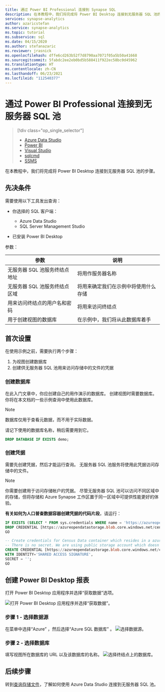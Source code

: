```yaml
---
title: 通过 Power BI Professional 连接到 Synapse SQL
description: 在本教程中，我们将完成将 Power BI Desktop 连接到无服务器 SQL 池的步骤。
services: synapse-analytics
author: azaricstefan
ms.service: synapse-analytics
ms.topic: tutorial
ms.subservice: sql
ms.date: 04/15/2020
ms.author: stefanazaric
ms.reviewer: jrasnick
ms.openlocfilehash: dffe6cd263b52f7d8790aa7071f05a5b50a41668
ms.sourcegitcommit: 5fabdc2ee2eb0bd5b588411f922ec58bc0d45962
ms.translationtype: HT
ms.contentlocale: zh-CN
ms.lasthandoff: 06/23/2021
ms.locfileid: "112540377"
---
```

# <a name="connect-to-serverless-sql-pool-with-power-bi-professional"></a>通过 Power BI Professional 连接到无服务器 SQL 池

> [!div class="op_single_selector"]
>
> - [Azure Data Studio](get-started-azure-data-studio.md)
> - [Power BI](get-started-power-bi-professional.md)
> - [Visual Studio](../sql/get-started-visual-studio.md)
> - [sqlcmd](../sql/get-started-connect-sqlcmd.md)
> - [SSMS](get-started-ssms.md)

在本教程中，我们将完成将 Power BI Desktop 连接到无服务器 SQL 池的步骤。

## <a name="prerequisites"></a>先决条件

需要使用以下工具发出查询：

- 你选择的 SQL 客户端：

  - Azure Data Studio
  - SQL Server Management Studio

- 已安装 Power BI Desktop

参数：

| 参数                                 | 说明                                                   |
| ----------------------------------------- | ------------------------------------------------------------- |
| 无服务器 SQL 池服务终结点地址    | 将用作服务器名称                                   |
| 无服务器 SQL 池服务终结点区域     | 将用来确定我们在示例中将使用什么存储 |
| 用来访问终结点的用户名和密码 | 将用来访问终结点                               |
| 用于创建视图的数据库       | 在示例中，我们将从此数据库着手       |

## <a name="first-time-setup"></a>首次设置

在使用示例之前，需要执行两个步骤：

1. 为视图创建数据库
2. 创建供无服务器 SQL 池用来访问存储中的文件的凭据

### <a name="create-database"></a>创建数据库

在此入门文章中，你应创建自己的用作演示的数据库。 创建视图时需要数据库。 你将在本文档的一些示例查询中使用此数据库。

> [!NOTE]
> 数据库仅用于查看元数据，而不用于实际数据。
>
> 请记下使用的数据库名称，稍后需要用到它。

```sql
DROP DATABASE IF EXISTS demo;
```

### <a name="create-credentials"></a>创建凭据

需要先创建凭据，然后才能运行查询。 无服务器 SQL 池服务将使用此凭据访问存储中的文件。

> [!NOTE]
> 你需要创建用于访问存储帐户的凭据。 尽管无服务器 SQL 池可以访问不同区域中的存储，但将存储和 Azure Synapse 工作区置于同一区域中可提供性能更好的体验。

**有关如何为人口普查数据容器创建凭据的代码片段**，请运行：

```sql
IF EXISTS (SELECT * FROM sys.credentials WHERE name = 'https://azureopendatastorage.blob.core.windows.net/censusdatacontainer')
DROP CREDENTIAL [https://azureopendatastorage.blob.core.windows.net/censusdatacontainer];
GO

-- Create credentials for Census Data container which resides in a azure open data storage account
-- There is no secret. We are using public storage account which doesn't need secret
CREATE CREDENTIAL [https://azureopendatastorage.blob.core.windows.net/censusdatacontainer]  
WITH IDENTITY='SHARED ACCESS SIGNATURE',  
SECRET = '';
GO
```

## <a name="create-a-power-bi-desktop-report"></a>创建 Power BI Desktop 报表

打开 Power BI Desktop 应用程序并选择“获取数据”选项。 

![打开 Power BI Desktop 应用程序并选择“获取数据”。](./media/get-started-power-bi-professional/step-0-open-powerbi.png)

### <a name="step-1---select-data-source"></a>步骤 1 - 选择数据源

在菜单中选择“Azure”  ，然后选择“Azure SQL 数据库”  。
![选择数据源。](./media/get-started-power-bi-professional/step-1-select-data-source.png)

### <a name="step-2---select-database"></a>步骤 2 - 选择数据库

填写视图所在数据库的 URL 以及该数据库的名称。
![选择终结点上的数据库。](./media/get-started-power-bi-professional/step-2-db.png)

## <a name="next-steps"></a>后续步骤

转到[查询存储文件](get-started-azure-data-studio.md)，了解如何使用 Azure Data Studio 连接到无服务器 SQL 池。